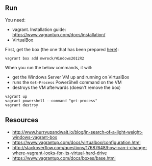 ## Run

You need:

 - vagrant. Installation guide: https://www.vagrantup.com/docs/installation/
 - VirtualBox

First, get the box (the one that has been prepared [here](http://www.hurryupandwait.io/blog/in-search-of-a-light-weight-windows-vagrant-box)):

```
vagrant box add mwrock/Windows2012R2
```

When you run the below commands, it will: 

 - get the Windows Server VM up and running on VirtualBox
 - runs the `Get-Process` PowerShell command on the VM
 - destroys the VM afterwards (doesn't remove the box)

```
vagrant up
vagrant powershell --command "get-process"
vagrant destroy
```

## Resources

 - http://www.hurryupandwait.io/blog/in-search-of-a-light-weight-windows-vagrant-box
 - https://www.vagrantup.com/docs/virtualbox/configuration.html
 - http://stackoverflow.com/questions/17687648/how-can-i-change-where-vagrant-looks-for-its-virtual-hard-drive
 - https://www.vagrantup.com/docs/boxes/base.html